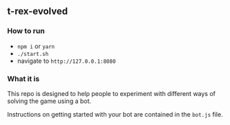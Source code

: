 ## t-rex-evolved

### How to run
  - `npm i` or `yarn`
  - `./start.sh`
  - navigate to `http://127.0.0.1:8080`
  
### What it is

This repo is designed to help people to experiment with different ways of solving the game using a bot.

Instructions on getting started with your bot are contained in the `bot.js` file.
